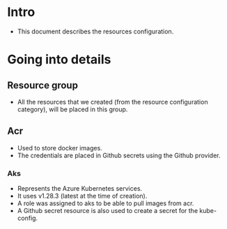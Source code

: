 # Intro
- This document describes the resources configuration.

# Going into details
## Resource group
- All the resources that we created (from the resource configuration category), will be placed in this group.

## Acr
- Used to store docker images.
- The credentials are placed in Github secrets using the Github provider.

### Aks
- Represents the Azure Kubernetes services.
- It uses v1.28.3 (latest at the time of creation).
- A role was assigned to aks to be able to pull images from acr.
- A Github secret resource is also used to create a secret for the kube-config.
